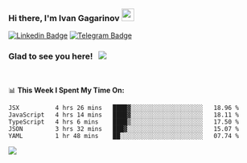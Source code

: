 ### Hi there, I'm Ivan Gagarinov <img src="https://media.giphy.com/media/hvRJCLFzcasrR4ia7z/giphy.gif" width="25px">

[![Linkedin Badge](https://img.shields.io/badge/-LinkedIn-0e76a8?style=flat-square&logo=Linkedin&logoColor=white)](https://linkedin.com/in/ivan-gagarinov-142ba3141/)
[![Telegram Badge](https://img.shields.io/badge/-Telegram-0088cc?style=flat-square&logo=Telegram&logoColor=white)](https://t.me/igagarinov)

### Glad to see you here! &nbsp; ![](https://visitor-badge.glitch.me/badge?page_id=dzencot.dzencot)

</br>

📊 **This Week I Spent My Time On:**
<!--START_SECTION:waka-->
```text
JSX          4 hrs 26 mins   ████▓░░░░░░░░░░░░░░░░░░░░   18.96 % 
JavaScript   4 hrs 14 mins   ████▓░░░░░░░░░░░░░░░░░░░░   18.11 % 
TypeScript   4 hrs 6 mins    ████▒░░░░░░░░░░░░░░░░░░░░   17.50 % 
JSON         3 hrs 32 mins   ███▓░░░░░░░░░░░░░░░░░░░░░   15.07 % 
YAML         1 hr 48 mins    ██░░░░░░░░░░░░░░░░░░░░░░░   07.74 % 
```
<!--END_SECTION:waka-->

[![](https://github-readme-stats.vercel.app/api?username=dzencot&theme=gruvbox)](https://github.com/dzencot)
